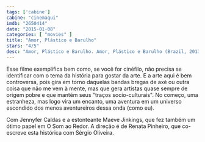 ```yaml
---
tags: ['cabine']
cabine: "cinemaqui"
imdb: "2650414"
date: "2015-01-08"
categories: [ "movies" ]
title: "Amor, Plástico e Barulho"
stars: "4/5"
desc: "Amor, Plástico e Barulho. Amor, Plástico e Barulho (Brazil, 2013). Dirigido por Renata Pinheiro. Escrito por Sérgio Oliveira, Sérgio Oliveira, Renata Pinheiro, Renata Pinheiro, Renata Pinheiro. Com Jennyfer Caldas, Dedesso, Rodrigo García, Everton Gomes, Maeve Jinkings, Nash Laila, Paulo Michelotto, Leo Pyrata, Rodrigo Riszla."
---
```

Esse filme exemplifica bem como, se você for cinéfilo, não precisa se identificar com o tema da história para gostar da arte. E a arte aqui é bem controversa, pois gira em torno daquelas bandas bregas de axé ou outra coisa que não me vem à mente, mas que gera artistas quase sempre de origem pobre e que mantém seus "traços socio-culturais". No começo, uma estranheza, mas logo vira um encanto, uma aventura em um universo escondido dos menos aventureiros dessa onda (como eu).

Com Jennyfer Caldas e a estonteante Maeve Jinkings, que fez também um ótimo papel em O Som ao Redor. A direção é de Renata Pinheiro, que co-escreve esta histórica com Sérgio Oliveira.
